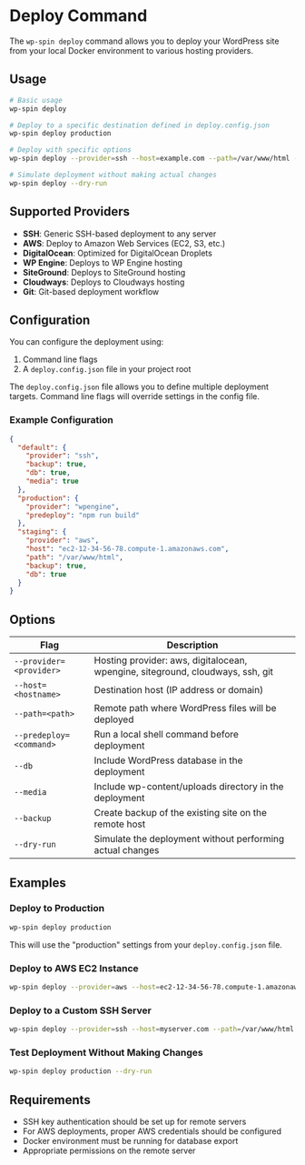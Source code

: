 # Deploy Command

The `wp-spin deploy` command allows you to deploy your WordPress site from your local Docker environment to various hosting providers.

## Usage

```bash
# Basic usage
wp-spin deploy

# Deploy to a specific destination defined in deploy.config.json
wp-spin deploy production

# Deploy with specific options
wp-spin deploy --provider=ssh --host=example.com --path=/var/www/html --db --media

# Simulate deployment without making actual changes
wp-spin deploy --dry-run
```

## Supported Providers

- **SSH**: Generic SSH-based deployment to any server
- **AWS**: Deploy to Amazon Web Services (EC2, S3, etc.)
- **DigitalOcean**: Optimized for DigitalOcean Droplets
- **WP Engine**: Deploys to WP Engine hosting
- **SiteGround**: Deploys to SiteGround hosting
- **Cloudways**: Deploys to Cloudways hosting
- **Git**: Git-based deployment workflow

## Configuration

You can configure the deployment using:

1. Command line flags
2. A `deploy.config.json` file in your project root

The `deploy.config.json` file allows you to define multiple deployment targets. Command line flags will override settings in the config file.

### Example Configuration

```json
{
  "default": {
    "provider": "ssh",
    "backup": true,
    "db": true,
    "media": true
  },
  "production": {
    "provider": "wpengine",
    "predeploy": "npm run build"
  },
  "staging": {
    "provider": "aws",
    "host": "ec2-12-34-56-78.compute-1.amazonaws.com",
    "path": "/var/www/html",
    "backup": true,
    "db": true
  }
}
```

## Options

| Flag | Description |
|------|-------------|
| `--provider=<provider>` | Hosting provider: aws, digitalocean, wpengine, siteground, cloudways, ssh, git |
| `--host=<hostname>` | Destination host (IP address or domain) |
| `--path=<path>` | Remote path where WordPress files will be deployed |
| `--predeploy=<command>` | Run a local shell command before deployment |
| `--db` | Include WordPress database in the deployment |
| `--media` | Include wp-content/uploads directory in the deployment |
| `--backup` | Create backup of the existing site on the remote host |
| `--dry-run` | Simulate the deployment without performing actual changes |

## Examples

### Deploy to Production

```bash
wp-spin deploy production
```

This will use the "production" settings from your `deploy.config.json` file.

### Deploy to AWS EC2 Instance

```bash
wp-spin deploy --provider=aws --host=ec2-12-34-56-78.compute-1.amazonaws.com --path=/var/www/html --db
```

### Deploy to a Custom SSH Server

```bash
wp-spin deploy --provider=ssh --host=myserver.com --path=/var/www/html --db
```

### Test Deployment Without Making Changes

```bash
wp-spin deploy production --dry-run
```

## Requirements

- SSH key authentication should be set up for remote servers
- For AWS deployments, proper AWS credentials should be configured
- Docker environment must be running for database export
- Appropriate permissions on the remote server 
